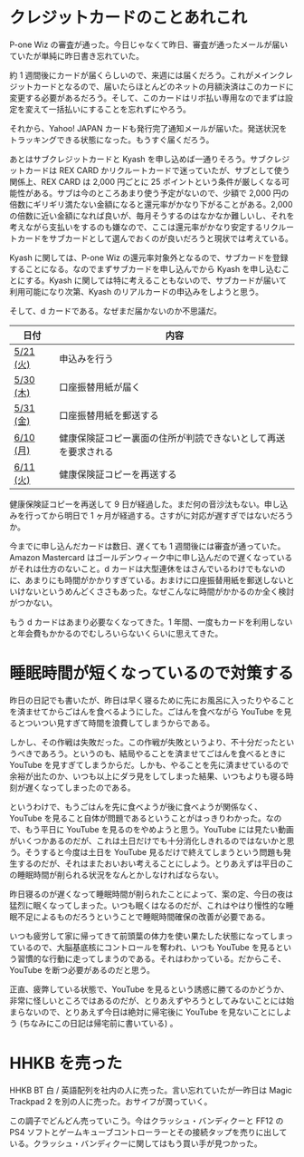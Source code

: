 # クレジットカードのことあれこれ
P-one Wiz の審査が通った。今日じゃなくて昨日、審査が通ったメールが届いていたが単純に昨日書き忘れていた。

約 1 週間後にカードが届くらしいので、来週には届くだろう。これがメインクレジットカードとなるので、届いたらほとんどのネットの月額決済はこのカードに変更する必要があるだろう。そして、このカードはリボ払い専用なのでまずは設定を変えて一括払いにすることを忘れずにやろう。

それから、Yahoo! JAPAN カードも発行完了通知メールが届いた。発送状況をトラッキングできる状態になった。もうすぐ届くだろう。

あとはサブクレジットカードと Kyash を申し込めば一通りそろう。サブクレジットカードは REX CARD かリクルートカードで迷っていたが、サブとして使う関係上、REX CARD は 2,000 円ごとに 25 ポイントという条件が厳しくなる可能性がある。サブは今のところあまり使う予定がないので、少額で 2,000 円の倍数にギリギリ満たない金額になると還元率がかなり下がることがある。2,000 の倍数に近い金額になれば良いが、毎月そうするのはなかなか難しいし、それを考えながら支払いをするのも嫌なので、ここは還元率がかなり安定するリクルートカードをサブカードとして選んでおくのが良いだろうと現状では考えている。

Kyash に関しては、P-one Wiz の還元率対象外となるので、サブカードを登録することになる。なのでまずサブカードを申し込んでから Kyash を申し込むことにする。Kyash に関しては特に考えることもないので、サブカードが届いて利用可能になり次第、Kyash のリアルカードの申込みをしようと思う。

そして、d カードである。なぜまだ届かないのか不思議だ。

| 日付 | 内容 |
|---|---|
| [5/21 (火)](/2019/05/21) | 申込みを行う |
| [5/30 (木)](/2019/05/30) | 口座振替用紙が届く |
| [5/31 (金)](/2019/05/31) | 口座振替用紙を郵送する |
| [6/10 (月)](/2019/06/10) | 健康保険証コピー裏面の住所が判読できないとして再送を要求される |
| [6/11 (火)](/2019/06/11) | 健康保険証コピーを再送する |

健康保険証コピーを再送して 9 日が経過した。まだ何の音沙汰もない。申し込みを行ってから明日で 1 ヶ月が経過する。さすがに対応が遅すぎではないだろうか。

今までに申し込んだカードは数日、遅くても 1 週間後には審査が通っていた。Amazon Mastercard はゴールデンウィーク中に申し込んだので遅くなっているがそれは仕方のないこと。d カードは大型連休をはさんでいるわけでもないのに、あまりにも時間がかかりすぎている。おまけに口座振替用紙を郵送しないといけないというめんどくささもあった。なぜこんなに時間がかかるのか全く検討がつかない。

もう d カードはあまり必要なくなってきた。1 年間、一度もカードを利用しないと年会費もかかるのでむしろいらないくらいに思えてきた。

# 睡眠時間が短くなっているので対策する
昨日の日記でも書いたが、昨日は早く寝るために先にお風呂に入ったりやることを済ませてからごはんを食べるようにした。ごはんを食べながら YouTube を見るとついつい見すぎて時間を浪費してしまうからである。

しかし、その作戦は失敗だった。この作戦が失敗というより、不十分だったというべきであろう。というのも、結局やることを済ませてごはんを食べるときに YouTube を見すぎてしまうからだ。しかも、やることを先に済ませているので余裕が出たのか、いつも以上にダラ見をしてしまった結果、いつもよりも寝る時刻が遅くなってしまったのである。

というわけで、もうごはんを先に食べようが後に食べようが関係なく、YouTube を見ること自体が問題であるということがはっきりわかった。なので、もう平日に YouTube を見るのをやめようと思う。YouTube には見たい動画がいくつかあるのだが、これは土日だけでも十分消化しきれるのではないかと思う。そうすると今度は土日を YouTube 見るだけで終えてしまうという問題も発生するのだが、それはまたおいおい考えることにしよう。とりあえずは平日のこの睡眠時間が削られる状況をなんとかしなければならない。

昨日寝るのが遅くなって睡眠時間が削られたことによって、案の定、今日の夜は猛烈に眠くなってしまった。いつも眠くはなるのだが、これはやはり慢性的な睡眠不足によるものだろうということで睡眠時間確保の改善が必要である。

いつも疲労して家に帰ってきて前頭葉の体力を使い果たした状態になってしまっているので、大脳基底核にコントロールを奪われ、いつも YouTube を見るという習慣的な行動に走ってしまうのである。それはわかっている。だからこそ、YouTube を断つ必要があるのだと思う。

正直、疲弊している状態で、YouTube を見るという誘惑に勝てるのかどうか、非常に怪しいところではあるのだが、とりあえずやろうとしてみないことには始まらないので、とりあえず今日は絶対に帰宅後に YouTube を見ないことにしよう (ちなみにこの日記は帰宅前に書いている) 。

# HHKB を売った
HHKB BT 白 / 英語配列を社内の人に売った。言い忘れていたが一昨日は Magic Trackpad 2 を別の人に売った。おサイフが潤っていく。

この調子でどんどん売っていこう。今はクラッシュ・バンディクーと FF12 の PS4 ソフトとゲームキューブコントローラーとその接続タップを売りに出している。クラッシュ・バンディクーに関してはもう買い手が見つかった。
